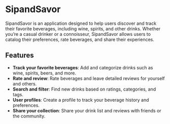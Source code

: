 # SipandSavor

SipandSavor is an application designed to help users discover and track their favorite beverages, including wine, spirits, and other drinks. Whether you’re a casual drinker or a connoisseur, SipandSavor allows users to catalog their preferences, rate beverages, and share their experiences.

## Features

- **Track your favorite beverages**: Add and categorize drinks such as wine, spirits, beers, and more.
- **Rate and review**: Rate beverages and leave detailed reviews for yourself and others.
- **Search and filter**: Find new drinks based on ratings, categories, and tags.
- **User profiles**: Create a profile to track your beverage history and preferences.
- **Share your collection**: Share your drink list and reviews with friends or the community.

